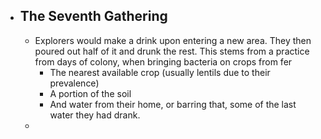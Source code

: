 - ## The Seventh Gathering
	- Explorers would make a drink upon entering a new area. They then poured out half of it and drunk the rest. This stems from a practice from days of colony, when bringing bacteria on crops from fer
		- The nearest available crop (usually lentils due to their prevalence)
		- A portion of the soil
		- And water from their home, or barring that, some of the last water they had drank.
	- 